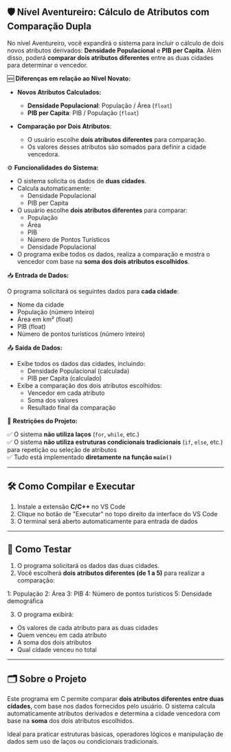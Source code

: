 ## 🛡️ Nível Aventureiro: Cálculo de Atributos com Comparação Dupla

No nível Aventureiro, você expandirá o sistema para incluir o cálculo de dois novos atributos derivados: **Densidade Populacional** e **PIB per Capita**. Além disso, poderá **comparar dois atributos diferentes** entre as duas cidades para determinar o vencedor.

🆕 **Diferenças em relação ao Nível Novato:**

* **Novos Atributos Calculados:**
  * **Densidade Populacional**: População / Área (`float`)
  * **PIB per Capita**: PIB / População (`float`)

* **Comparação por Dois Atributos**:
  * O usuário escolhe **dois atributos diferentes** para comparação.
  * Os valores desses atributos são somados para definir a cidade vencedora.

⚙️ **Funcionalidades do Sistema:**

* O sistema solicita os dados de **duas cidades**.
* Calcula automaticamente:
  * Densidade Populacional
  * PIB per Capita
* O usuário escolhe **dois atributos diferentes** para comparar:
  * População
  * Área
  * PIB
  * Número de Pontos Turísticos
  * Densidade Populacional
* O programa exibe todos os dados, realiza a comparação e mostra o vencedor com base na **soma dos dois atributos escolhidos**.

📥 **Entrada de Dados:**

O programa solicitará os seguintes dados para **cada cidade**:

- Nome da cidade
- População (número inteiro)
- Área em km² (float)
- PIB (float)
- Número de pontos turísticos (número inteiro)


📤 **Saída de Dados:**

* Exibe todos os dados das cidades, incluindo:
  * Densidade Populacional (calculada)
  * PIB per Capita (calculado)
* Exibe a comparação dos dois atributos escolhidos:
  * Vencedor em cada atributo
  * Soma dos valores
  * Resultado final da comparação

📌 **Restrições do Projeto:**

✅ O sistema **não utiliza laços** (`for`, `while`, etc.)  
✅ O sistema **não utiliza estruturas condicionais tradicionais** (`if`, `else`, etc.) para repetição ou seleção de atributos  
✅ Tudo está implementado **diretamente na função `main()`**

---

## 🛠️ Como Compilar e Executar

1. Instale a extensão **C/C++** no VS Code
2. Clique no botão de "Executar" no topo direito da interface do VS Code
3. O terminal será aberto automaticamente para entrada de dados

---

## 🧪 Como Testar

1. O programa solicitará os dados das duas cidades.
2. Você escolherá **dois atributos diferentes (de 1 a 5)** para realizar a comparação:

1: População
2: Área
3: PIB
4: Número de pontos turísticos
5: Densidade demográfica


3. O programa exibirá:
  * Os valores de cada atributo para as duas cidades
  * Quem venceu em cada atributo
  * A soma dos dois atributos
  * Qual cidade venceu no total

---

## 🗂️ Sobre o Projeto

Este programa em C permite comparar **dois atributos diferentes entre duas cidades**, com base nos dados fornecidos pelo usuário. O sistema calcula automaticamente atributos derivados e determina a cidade vencedora com base na **soma** dos dois atributos escolhidos.

Ideal para praticar estruturas básicas, operadores lógicos e manipulação de dados sem uso de laços ou condicionais tradicionais.
